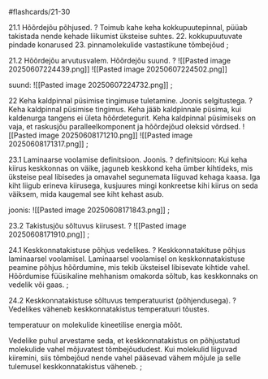 #flashcards/21-30

21.1 Hõõrdejõu põhjused.
?
Toimub kahe keha kokkupuutepinnal, püüab takistada nende kehade liikumist üksteise suhtes.
22. kokkupuutuvate pindade konarused
23. pinnamolekulide vastastikune tõmbejõud
;

21.2  Hõõrdejõu arvutusvalem. Hõõrdejõu suund.
?
![[Pasted image 20250607224439.png]]
![[Pasted image 20250607224502.png]]

suund:
![[Pasted image 20250607224732.png]]
;

22 Keha kaldpinnal püsimise tingimuse tuletamine. Joonis selgitustega.
?
Keha kaldpinnal püsimise tingimus. Keha jääb kaldpinnale püsima, kui kaldenurga tangens ei ületa hõõrdetegurit.
Keha kaldpinnal püsimiseks on vaja, et raskusjõu paralleelkomponent ja hõõrdejõud oleksid võrdsed.
![[Pasted image 20250608171210.png]]
![[Pasted image 20250608171317.png]]
;

23.1 Laminaarse voolamise definitsioon. Joonis.
?
definitsioon:
Kui keha kiirus keskkonnas on väike, jaguneb keskkond keha ümber kihtideks, mis üksteise
peal libisedes ja omavahel segunemata liiguvad kehaga kaasa. Iga kiht liigub erineva kiirusega, kusjuures mingi konkreetse kihi kiirus on seda väiksem, mida kaugemal see kiht kehast asub.

joonis:
![[Pasted image 20250608171843.png]]
;

23.2 Takistusjõu sõltuvus kiirusest.
?
![[Pasted image 20250608171910.png]]
;

24.1 Keskkonnatakistuse põhjus vedelikes.
?
Keskkonnatakituse põhjus laminaarsel voolamisel. Laminaarsel voolamisel on keskkonnatakistuse peamine põhjus hõõrdumine, mis tekib üksteisel libisevate kihtide vahel. Hõõrdumise füüsikaline mehhanism omakorda sõltub, kas keskkonnaks on vedelik või gaas.
;

24.2  Keskkonnatakistuse sõltuvus temperatuurist (põhjendusega).
?
Vedelikes väheneb keskkonnatakistus temperatuuri tõustes.

temperatuur on molekulide kineetilise energia mõõt.

Vedelike puhul arvestame seda, et keskkonnatakistus on põhjustatud molekulide vahel mõjuvatest tõmbejõududest. Kui molekulid liiguvad kiiremini, siis tõmbejõud nende vahel pääsevad vähem mõjule ja selle tulemusel
keskkonnatakistus väheneb.
;
